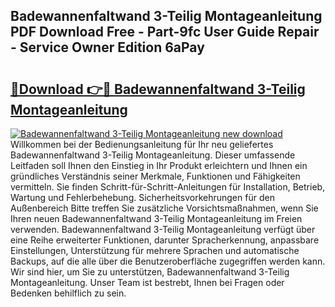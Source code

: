 ## Badewannenfaltwand 3-Teilig Montageanleitung PDF Download Free - Part-9fc User Guide Repair - Service Owner Edition 6aPay

# <h2><a href="http://df6sp6.blite.top/?on=Badewannenfaltwand+3-Teilig+Montageanleitung">🔗Download 👉🔴 Badewannenfaltwand 3-Teilig Montageanleitung</a></h2>

[![Badewannenfaltwand 3-Teilig Montageanleitung new download](https://i.imgur.com/lujVjoI.png)](http://df6sp6.blite.top/?on=Badewannenfaltwand+3-Teilig+Montageanleitung)
Willkommen bei der Bedienungsanleitung für Ihr neu geliefertes Badewannenfaltwand 3-Teilig Montageanleitung. Dieser umfassende Leitfaden soll Ihnen den Einstieg in Ihr Produkt erleichtern und Ihnen ein gründliches Verständnis seiner Merkmale, Funktionen und Fähigkeiten vermitteln. Sie finden Schritt-für-Schritt-Anleitungen für Installation, Betrieb, Wartung und Fehlerbehebung. Sicherheitsvorkehrungen für den Außenbereich Bitte treffen Sie zusätzliche Vorsichtsmaßnahmen, wenn Sie Ihren neuen Badewannenfaltwand 3-Teilig Montageanleitung im Freien verwenden. Badewannenfaltwand 3-Teilig Montageanleitung verfügt über eine Reihe erweiterter Funktionen, darunter Spracherkennung, anpassbare Einstellungen, Unterstützung für mehrere Sprachen und automatische Backups, auf die alle über die Benutzeroberfläche zugegriffen werden kann. Wir sind hier, um Sie zu unterstützen, Badewannenfaltwand 3-Teilig Montageanleitung. Unser Team ist bestrebt, Ihnen bei Fragen oder Bedenken behilflich zu sein.
